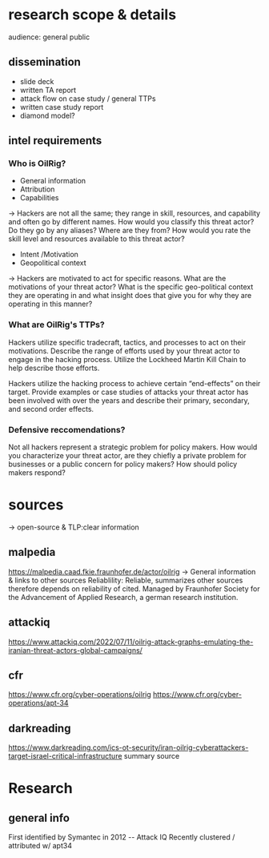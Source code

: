 
# research scope & details
audience: general public

## dissemination
- slide deck
- written TA report
- attack flow on case study / general TTPs
- written case study report
- diamond model?

## intel requirements
### Who is OilRig? 
- General information
- Attribution
- Capabilities

-> Hackers are not all the same; they range in skill, resources, and capability and often go by different names. How would you classify this threat actor? Do they go by any aliases? Where are they from? How would you rate the skill level and resources available to this threat actor? 

- Intent /Motivation
- Geopolitical context

-> Hackers are motivated to act for specific reasons. What are the motivations of your threat actor? What is the specific geo-political context they are operating in and what insight does that give you for why they are operating in this manner? 

### What are OilRig's TTPs?
Hackers utilize specific tradecraft, tactics, and processes to act on their motivations. Describe the range of efforts used by your threat actor to engage in the hacking process. Utilize the Lockheed Martin Kill Chain to help describe those efforts.

Hackers utilize the hacking process to achieve certain “end-effects” on their target. Provide examples or case studies of attacks your threat actor has been involved with over the years and describe their primary, secondary, and second order effects.

### Defensive reccomendations?
Not all hackers represent a strategic problem for policy makers. How would you characterize your threat actor, are they chiefly a private problem for businesses or a public concern for policy makers? How should policy makers respond? 

# sources
-> open-source & TLP:clear information

## malpedia
https://malpedia.caad.fkie.fraunhofer.de/actor/oilrig
-> General information & links to other sources
Reliablility: Reliable, summarizes other sources therefore depends on reliability of cited.
Managed by Fraunhofer Society for the Advancement of Applied Research, a german research institution.

## attackiq
https://www.attackiq.com/2022/07/11/oilrig-attack-graphs-emulating-the-iranian-threat-actors-global-campaigns/

## cfr
https://www.cfr.org/cyber-operations/oilrig
https://www.cfr.org/cyber-operations/apt-34

## darkreading
https://www.darkreading.com/ics-ot-security/iran-oilrig-cyberattackers-target-israel-critical-infrastructure
summary source


# Research
## general info
First identified by Symantec in 2012 -- Attack IQ 
Recently clustered / attributed w/ apt34
